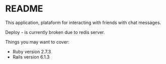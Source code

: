 # README

This application, plataform for interacting with friends with chat messages.

Deploy - is currently broken due to redis server.

Things you may want to cover:

* Ruby version 2.7.3 
* Rails version 6.1.3
